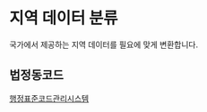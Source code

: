 # 지역 데이터 분류

국가에서 제공하는 지역 데이터를 필요에 맞게 변환합니다.

## 법정동코드

[행정표준코드관리시스템](https://www.code.go.kr/index.do)
